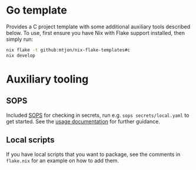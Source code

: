# Go template

Provides a C project template with some additional auxiliary tools described
below. To use, first ensure you have Nix with Flake support installed, then
simply run:

```bash
nix flake -t github:mtjon/nix-flake-templates#c
nix develop
```

# Auxiliary tooling

## SOPS

Included [SOPS](https://github.com/getsops/sops) for checking in secrets, run
e.g. `sops secrets/local.yaml` to get started. See the [usage
documentation](https://github.com/getsops/sops?tab=readme-ov-file#2usage) for
further guidance.


## Local scripts

If you have local scripts that you want to package, see the comments in
`flake.nix` for an example on how to add them.


